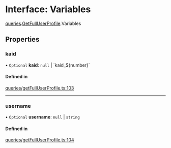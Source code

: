 # Interface: Variables

[queries](api/modules/queries.md).[GetFullUserProfile](api/modules/queries.GetFullUserProfile.md).Variables

## Properties

### kaid

• `Optional` **kaid**: ``null`` \| \`kaid\_$\{number}\`

#### Defined in

[queries/getFullUserProfile.ts:103](https://github.com/bhavjitChauhan/khan-api/blob/b7f7b44b/src/queries/getFullUserProfile.ts#L103)

___

### username

• `Optional` **username**: ``null`` \| `string`

#### Defined in

[queries/getFullUserProfile.ts:104](https://github.com/bhavjitChauhan/khan-api/blob/b7f7b44b/src/queries/getFullUserProfile.ts#L104)
